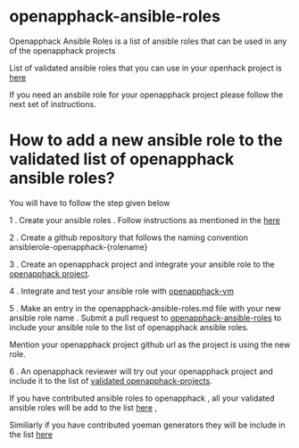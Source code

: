 # openapphack-ansible-roles

Openapphack Ansible Roles is a list of ansible roles that can be used in any of the openapphack projects

List of validated ansible roles that you can use in your openhack project is [here](https://github.com/WiproOpenSourcePractice/openapphack-ansible-roles/blob/master/validated-openapphack-ansibleroles.md)

If you need an ansbile role for your openapphack project please follow the next set of instructions.

# How to add a new ansible role to the validated list of openapphack ansible roles?

You will have to follow the step given below

1 . Create your ansible roles . Follow instructions as mentioned in the [here](https://galaxy.ansible.com/intro#create-role)  

2 . Create a github repository that follows the naming convention ansiblerole-openapphack-{rolename}

3 . Create an openapphack project and integrate your ansible role to the [openapphack project](https://github.com/WiproOpenSourcePractice/openapphack-vm). 

4 . Integrate and test your ansible role with [openapphack-vm](https://github.com/WiproOpenSourcePractice/openapphack-vm)

5 . Make an entry in the openapphack-ansible-roles.md file with your new ansible role name .
Submit a pull request to [openapphack-ansible-roles](https://github.com/WiproOpenSourcePractice/openapphack-ansible-roles) to include your ansible role to the list of openapphack ansible roles.

Mention your openapphack project github url as the project is using the new role.

6 . An openapphack reviewer will try out your openapphack project and include it to the list of [validated openapphack-projects](https://github.com/WiproOpenSourcePractice/openapphack/blob/master/openapphackprojects.md).  
 
 If you have contributed ansible roles to openapphack , all your validated ansible roles will be add to the list [here](https://github.com/WiproOpenSourcePractice/openapphack-ansible-roles/blob/master/validated-openapphack-ansibleroles.md) , 
 
 Similiarly if you have contributed yoeman generators they will be include in the list [here](https://github.com/WiproOpenSourcePractice/openapphack-yoeman-generators/blob/master/validated-openapphack-yoeman-generators) 



